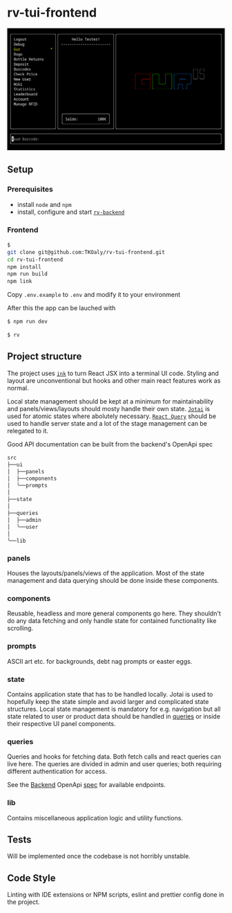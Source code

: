 # rv-tui-frontend

![rv](./rv.png)

## Setup

### Prerequisites

- install `node` and `npm`
- install, configure and start [`rv-backend`](https://github.com/TKOaly/rv-backend)

### Frontend

```bash
$
git clone git@github.com:TKOaly/rv-tui-frontend.git
cd rv-tui-frontend
npm install
npm run build
npm link
```

Copy `.env.example` to `.env` and modify it to your environment

After this the app can be lauched with

```bash
$ npm run dev
```

```bash
$ rv
```

## Project structure

The project uses [`ink`](https://github.com/vadimdemedes/ink) to turn React JSX into a terminal UI code.
Styling and layout are unconventional but hooks and other main react features work as normal.

Local state management should be kept at a minimum for maintainability and panels/views/layouts should mosty handle their own state.
[`Jotai`](https://jotai.org/docs/core/use-atom) is used for atomic states where abolutely necessary. [`React Query`](https://tanstack.com/query/latest/docs/framework/react/overview#enough-talk-show-me-some-code-already) should be used to handle server state and a lot of the stage management can be relegated to it.

Good API documentation can be built from the backend's OpenApi spec

```
src
├──ui
│  ├──panels
│  ├──components
│  ╰──prompts
│
├──state
│
├──queries
│  ├──admin
│  ╰──user
│
╰──lib
```

### panels

Houses the layouts/panels/views of the application. Most of the state management and data querying should be done inside these components.

### components

Reusable, headless and more general components go here. They shouldn't do any data fetching and only handle state for contained functionality like scrolling.

### prompts

ASCII art etc. for backgrounds, debt nag prompts or easter eggs.

### state

Contains application state that has to be handled locally. Jotai is used to hopefully keep the state simple and avoid larger and complicated state structures. Local state management is mandatory for e.g. navigation but all state related to user or product data should be handled in [queries](#queries) or inside their respective UI panel components.

### queries

Queries and hooks for fetching data. Both fetch calls and react queries can live here.
The queries are divided in admin and user queries; both requiring different authentication for access.

See the [Backend](https://github.com/TKOaly/rv-backend) OpenApi [spec](https://github.com/TKOaly/rv-backend/blob/develop/openapi.yaml) for available endpoints.

### lib

Contains miscellaneous application logic and utility functions.

## Tests

Will be implemented once the codebase is not horribly unstable.

## Code Style

Linting with IDE extensions or NPM scripts, eslint and prettier config done in the project.
